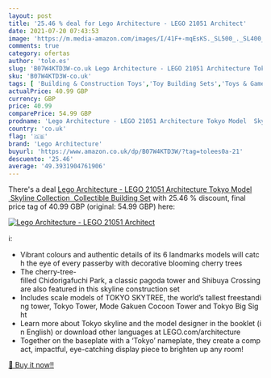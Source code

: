 ```yaml
---
layout: post
title: '25.46 % deal for Lego Architecture - LEGO 21051 Architect'
date: 2021-07-20 07:43:53
image: 'https://m.media-amazon.com/images/I/41F+-mqEsKS._SL500_._SL400_.jpg'
comments: true
category: ofertas
author: 'tole.es'
slug: 'B07W4KTD3W-co.uk Lego Architecture - LEGO 21051 Architecture Tokyo Model...'
sku: 'B07W4KTD3W-co.uk'
tags: [ 'Building & Construction Toys','Toy Building Sets','Toys & Games','Toys Store','lego','lego architecture', ]
actualPrice: 40.99 GBP
currency: GBP
price: 40.99
comparePrice: 54.99 GBP
prodname: 'Lego Architecture - LEGO 21051 Architecture Tokyo Model  Skyline Collection  Collectible Building Set'
country: 'co.uk'
flag: '🇬🇧'
brand: 'Lego Architecture'
buyurl: 'https://www.amazon.co.uk/dp/B07W4KTD3W/?tag=tolees0a-21'
descuento: '25.46'
average: '49.3931904761906'
---
```


There's a deal [Lego Architecture - LEGO 21051 Architecture Tokyo Model  Skyline Collection  Collectible Building Set](https://www.amazon.co.uk/dp/B07W4KTD3W/?tag=tolees0a-21)  with  25.46 % discount, final price tag of  40.99 GBP (original: 54.99 GBP) here:

[![Lego Architecture - LEGO 21051 Architect](https://m.media-amazon.com/images/I/41F+-mqEsKS._SL500_._SL400_.jpg)](https://www.amazon.co.uk/dp/B07W4KTD3W/?tag=tolees0a-21)

ℹ️:

- Vibrant colours and authentic details of its 6 landmarks models will catch the eye of every passerby with decorative blooming cherry trees
- The cherry-tree-filled Chidorigafuchi Park, a classic pagoda tower and Shibuya Crossing are also featured in this skyline construction set
- Includes scale models of TOKYO SKYTREE, the world’s tallest freestanding tower, Tokyo Tower, Mode Gakuen Cocoon Tower and Tokyo Big Sight
- Learn more about Tokyo skyline and the model designer in the booklet (in English) or download other languages at LEGO.com/architecture
- Together on the baseplate with a ‘Tokyo’ nameplate, they create a compact, impactful, eye-catching display piece to brighten up any room!

[🛒 Buy it now!!](https://www.amazon.co.uk/dp/B07W4KTD3W/?tag=tolees0a-21)
